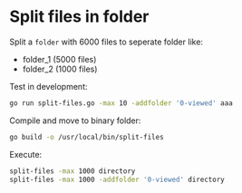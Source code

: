 # Split files in folder

Split a `folder` with 6000 files to seperate folder like:

* folder_1 (5000 files)
* folder_2 (1000 files)

Test in development:

```bash
go run split-files.go -max 10 -addfolder '0-viewed' aaa
```

Compile and move to binary folder:

```bash
go build -o /usr/local/bin/split-files
```

Execute:

```bash
split-files -max 1000 directory
split-files -max 1000 -addfolder '0-viewed' directory
```
